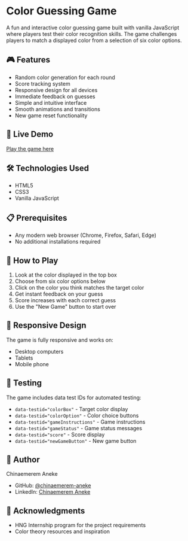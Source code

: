 # Color Guessing Game

A fun and interactive color guessing game built with vanilla JavaScript where players test their color recognition skills. The game challenges players to match a displayed color from a selection of six color options.

## 🎮 Features

- Random color generation for each round
- Score tracking system
- Responsive design for all devices
- Immediate feedback on guesses
- Simple and intuitive interface
- Smooth animations and transitions
- New game reset functionality

## 🚀 Live Demo

[Play the game here](https://hng-stage-one-henna.vercel.app/) 

## 🛠️ Technologies Used

- HTML5
- CSS3
- Vanilla JavaScript

## 📋 Prerequisites

- Any modern web browser (Chrome, Firefox, Safari, Edge)
- No additional installations required

## 🎯 How to Play

1. Look at the color displayed in the top box
2. Choose from six color options below
3. Click on the color you think matches the target color
4. Get instant feedback on your guess
5. Score increases with each correct guess
6. Use the "New Game" button to start over


## 📱 Responsive Design

The game is fully responsive and works on:
- Desktop computers
- Tablets
- Mobile phone

## 🎯 Testing

The game includes data test IDs for automated testing:
- `data-testid="colorBox"` - Target color display
- `data-testid="colorOption"` - Color choice buttons
- `data-testid="gameInstructions"` - Game instructions
- `data-testid="gameStatus"` - Game status messages
- `data-testid="score"` - Score display
- `data-testid="newGameButton"` - New game button



## 👤 Author

Chinaemerem Aneke 
- GitHub: [@chinaemerem-aneke](https://github.com/chinaemerem-aneke)
- LinkedIn: [Chinaemerem Aneke](https://www.linkedin.com/in/chinaemerem-aneke)

## 🙏 Acknowledgments

- HNG Internship program for the project requirements
- Color theory resources and inspiration

